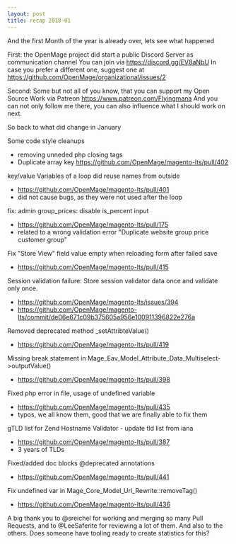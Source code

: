 ```yaml
---
layout: post
title: recap 2018-01
---
```


And the first Month of the year is already over, lets see what happened

First: the OpenMage project did start a public Discord Server as communication channel
You can join via <https://discord.gg/EV8aNbU>
In case you prefer a different one, suggest one at <https://github.com/OpenMage/organizational/issues/2>

Second: Some but not all of you know, that you can support my Open Source Work via Patreon <https://www.patreon.com/Flyingmana>
And you can not only follow me there, you can also influence what I should work on next.


So back to what did change in January

Some code style cleanups
* removing unneded php closing tags
* Duplicate array key <https://github.com/OpenMage/magento-lts/pull/402>


key/value Variables of a loop did reuse names from outside
* <https://github.com/OpenMage/magento-lts/pull/401>
* did not cause bugs, as they were not used after the loop

fix: admin group_prices: disable is_percent input
* <https://github.com/OpenMage/magento-lts/pull/175>
* related to a wrong validation error "Duplicate website group price customer group"


Fix "Store View" field value empty when reloading form after failed save
* <https://github.com/OpenMage/magento-lts/pull/415>

Session validation failure: Store session validator data once and validate only once.
* <https://github.com/OpenMage/magento-lts/issues/394>
* <https://github.com/OpenMage/magento-lts/commit/de06e671c09b375605a956e100911396822e276a>

Removed deprecated method _setAttribteValue()
* <https://github.com/OpenMage/magento-lts/pull/419>

Missing break statement in Mage_Eav_Model_Attribute_Data_Multiselect->outputValue()
* <https://github.com/OpenMage/magento-lts/pull/398>

Fixed php error in file, usage of undefined variable
* <https://github.com/OpenMage/magento-lts/pull/435>
* typos, we all know them, good that we are finally able to fix them

gTLD list for Zend Hostname Validator - update tld list from iana
* <https://github.com/OpenMage/magento-lts/pull/387>
* 3 years of TLDs


Fixed/added doc blocks @deprecated annotations
* <https://github.com/OpenMage/magento-lts/pull/441>


Fix undefined var in Mage_Core_Model_Url_Rewrite::removeTag()
* <https://github.com/OpenMage/magento-lts/pull/436>


A big thank you to @sreichel for working and merging so many Pull Requests, and to @LeeSaferite for reviewing a lot of them.
And also to the others. Does someone have tooling ready to create statistics for this?




